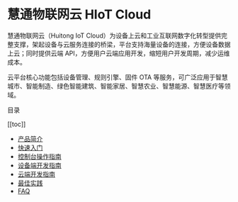 # 慧通物联网云 HIoT Cloud

慧通物联网云（Huitong IoT Cloud）为设备上云和工业互联网数字化转型提供完整支撑，架起设备与云服务连接的桥梁，平台支持海量设备的连接，方便设备数据上云；同时提供云端 API，方便用户云端应用开发，缩短用户开发周期，减少运维成本。

云平台核心功能包括设备管理、规则引擎、固件 OTA 等服务，可广泛应用于智慧城市、智能制造、绿色智能建筑、智能家居、智慧农业、智慧能源、智慧医疗等领域。

目录

[[toc]]

* [产品简介](/docs/product-intro/)
* [快速入门](/docs/quick-start/)
* [控制台操作指南](/docs/console-intro/)
* [设备端开发指南](/docs/device-develop-guide/)
* [云端开发指南](/cloud-develop-guide/)
* [最佳实践](/best-practice/)
* [FAQ](/faq/)
